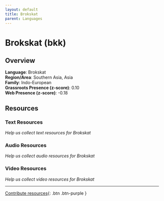 ```yaml
---
layout: default
title: Brokskat
parent: Languages
---
```


# Brokskat (bkk)

## Overview

**Language**: Brokskat  
**Region/Area**: Southern Asia, Asia  
**Family**: Indo-European  
**Grassroots Presence (z-score)**: 0.10  
**Web Presence (z-score)**: -0.18  

## Resources

### Text Resources
*Help us collect text resources for Brokskat*

### Audio Resources
*Help us collect audio resources for Brokskat*

### Video Resources
*Help us collect video resources for Brokskat*

---

[Contribute resources](https://forms.office.com/e/1SfLJx3u1r){: .btn .btn-purple }
